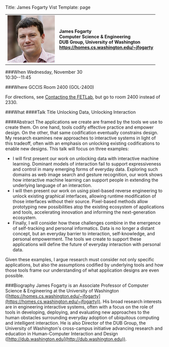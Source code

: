 Title: James Fogarty Vist
Template: page

<table class="table">
	<tr>
		<td><img src="James Fogarty.jpg" style="width:150px; height:150px"></td>
		<td style="vertical-align:middle; font-weight:bold">
			James Fogarty<br>
			Computer Science & Engineering<br>
			DUB Group, University of Washington<br>
			<a href="https://homes.cs.washington.edu/~jfogarty">https://homes.cs.washington.edu/~jfogarty</a>
		</td>
	</tr>
</table>

###When
Wednesday, November 30<br>
10:30--11:45


###Where
GCCIS Room 2400 (GOL-2400)

For directions, see [Contacting the FETLab](/#contact), but go to room
2400 instead of 2330.

###What
####Talk Title
Unlocking Data, Unlocking Interaction

####Abstract
The applications we create are framed by the tools we use to create
them. On one hand, tools codify effective practice and empower design.
On the other, that same codification eventually constrains design. My
research examines new approaches to interactive systems in light of
this tradeoff, often with an emphasis on unlocking existing
codifications to enable new designs. This talk will focus on three
examples:

- I will first present our work on unlocking data with interactive
	machine learning. Dominant models of interaction fail to support
	expressiveness and control in many emerging forms of everyday data.
	Exploring such domains as web image search and gesture recognition,
	our work shows how interactive machine learning can support people
	in extending the underlying language of an interaction.
- I will then present our work on using pixel-based reverse
	engineering to unlock existing graphical interfaces, allowing
	runtime modification of those interfaces without their source.
	Pixel-based methods allow prototyping new possibilities atop the
	existing ecosystem of applications and tools, accelerating
	innovation and informing the next-generation ecosystem.
- Finally, I will consider how these challenges combine in the
	emergence of self-tracking and personal informatics. Data is no
	longer a distant concept, but an everyday barrier to interaction,
	self-knowledge, and personal empowerment. The tools we create to
	support these applications will define the future of everyday
	interaction with personal data.

Given these examples, I argue research must consider not only specific
applications, but also the assumptions codified by underlying tools
and how those tools frame our understanding of what application
designs are even possible.

###Biography
James Fogarty is an Associate Professor of Computer Science &
Engineering at the University of Washington
([https://homes.cs.washington.edu/~jfogarty](https://homes.cs.washington.edu/~jfogarty)).
His broad research interests are in engineering interactive systems,
often with a focus on the role of tools in developing, deploying, and
evaluating new approaches to the human obstacles surrounding everyday
adoption of ubiquitous computing and intelligent interaction. He is
also Director of the DUB Group, the University of Washington's
cross-campus initiative advancing research and education in
Human-Computer Interaction and Design
([http://dub.washington.edu](http://dub.washington.edu)).

